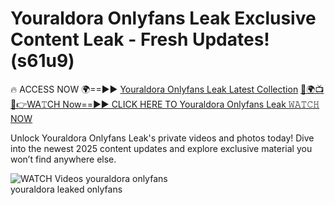 # Youraldora Onlyfans Leak Exclusive Content Leak - Fresh Updates! (s61u9)

🔥 ACCESS NOW 🌍==►► <a href="https://tinyurl.com/3fjeunct" rel="nofollow">Youraldora Onlyfans Leak Latest Collection</a></h3>
[🔴🌍📺📱👉WA𝚃CH Now==►► CLICK HERE TO Youraldora Onlyfans Leak 𝚆𝙰𝚃𝙲𝙷 NOW](https://tinyurl.com/3fjeunct)

Unlock Youraldora Onlyfans Leak's private videos and photos today! Dive into the newest 2025 content updates and explore exclusive material you won’t find anywhere else.


<a href="https://tinyurl.com/3fjeunct" rel="nofollow" data-target="animated-image.originalLink"><img src="https://camo.githubusercontent.com/8a4f000d20f83aca3bf7ec5f350d767afa0574a8a352519fd8cfa583a6f93a33/68747470733a2f2f692e696d6775722e636f6d2f644a486b345a712e676966" alt="WATCH Videos" data-canonical-src="https://i.imgur.com/dJHk4Zq.gif" style="max-width: 100%; display: inline-block;" data-target="animated-image.originalImage"></a>
youraldora onlyfans<br>
youraldora leaked onlyfans